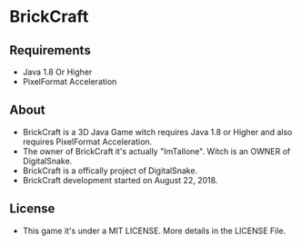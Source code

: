 # BrickCraft

## Requirements

- Java 1.8 Or Higher
- PixelFormat Acceleration

## About

- BrickCraft is a 3D Java Game witch requires Java 1.8 or Higher and also requires PixelFormat Acceleration.
- The owner of BrickCraft it's actually "ImTallone". Witch is an OWNER of DigitalSnake.
- BrickCraft is a offically project of DigitalSnake.
- BrickCraft development started on August 22, 2018.

## License

- This game it's under a MIT LICENSE. More details in the LICENSE File.
